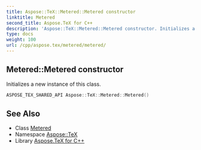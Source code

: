 ```yaml
---
title: Aspose::TeX::Metered::Metered constructor
linktitle: Metered
second_title: Aspose.TeX for C++
description: 'Aspose::TeX::Metered::Metered constructor. Initializes a new instance of this class in C++.'
type: docs
weight: 100
url: /cpp/aspose.tex/metered/metered/
---
```

## Metered::Metered constructor


Initializes a new instance of this class.

```cpp
ASPOSE_TEX_SHARED_API Aspose::TeX::Metered::Metered()
```

## See Also

* Class [Metered](../)
* Namespace [Aspose::TeX](../../)
* Library [Aspose.TeX for C++](../../../)
